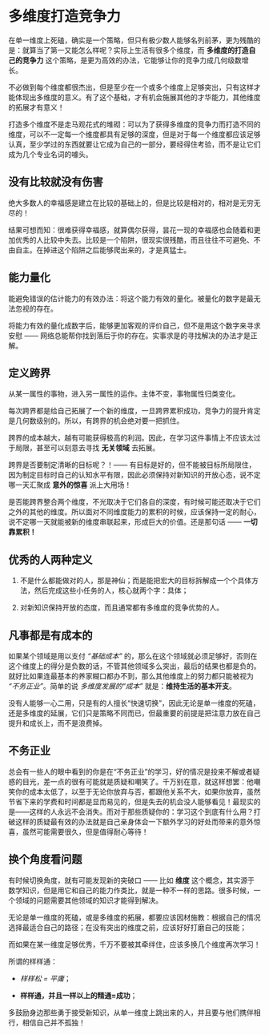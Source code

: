 # 多维度打造竞争力
在单一维度上死磕，确实是一个策略，但只有极少数人能够名列前茅，更为残酷的是：就算当了第一又能怎么样呢？实际上生活有很多个维度，而 **多维度的打造自己的竞争力** 这个策略，是更为高效的办法，它能够让你的竞争力成几何级数增长。

不必做到每个维度都很杰出，但是至少在一个或多个维度上足够突出，只有这样才能体现出多维度的意义。有了这个基础，才有机会施展其他的才华能力，其他维度的拓展才有意义！

打造多个维度不是走马观花式的堆砌：可以为了获得多维度的竞争力而打造不同的维度，可以不一定每一个维度都具有足够的深度，但是对于每一个维度都应该足够认真，至少学过的东西就要让它成为自己的一部分，要经得住考验，而不是让它们成为几个专业名词的噱头。

## 没有比较就没有伤害
绝大多数人的幸福感是建立在比较的基础上的，但是比较是相对的，相对是无穷无尽的！

结果可想而知：很难获得幸福感，就算偶尔获得，昙花一现的幸福感也会随着和更加优秀的人比较中失去。比较是一个陷阱，很现实很残酷，而且往往不可避免、不由自主。在掉进这个陷阱之后能够爬出来的，才是真猛士。

## 能力量化
能避免错误的估计能力的有效办法：将这个能力有效的量化。被量化的数字是最无法忽视的存在。

将能力有效的量化成数字后，能够更加客观的评价自己，但不是用这个数字来寻求安慰 —— 网络总能帮你找到落后于你的存在。实事求是的寻找解决的办法才是正解。

## 定义跨界
从某一属性的事物，进入另一属性的运作。主体不变，事物属性归类变化。

每次跨界都是给自己拓展了一个新的维度，一旦跨界累积成功，竞争力的提升肯定是几何数级别的。所以，有跨界的机会绝对要一把抓住。

跨界的成本越大，越有可能获得极高的利润。因此，在学习这件事情上不应该太过于局限，甚至可以刻意去寻找 **无关领域** 去拓展。

跨界是否要制定清晰的目标呢？！—— 有目标是好的，但不能被目标所局限住，因为制定目标时自己的认知水平有限，因此必须保持对新知识的开放心态，说不定哪一天汇聚成 **意外的惊喜** 派上大用场！

是否能跨界整合两个维度，不光取决于它们各自的深度，有时候可能还取决于它们之外的其他的维度。所以面对不同维度能力的累积的时候，应该保持一定的耐心，说不定哪一天就能被新的维度串联起来，形成巨大的价值。还是那句话 —— **一切靠累积！**

## 优秀的人两种定义
1. 不是什么都能做对的人，那是神仙；而是能把宏大的目标拆解成一个个具体方法，然后完成这些小任务的人，核心就两个字：具体；

2. 对新知识保持开放的态度，而且通常都有多维度的竞争优势的人。


## 凡事都是有成本的
如果某个领域是用以支付 *“基础成本”* 的，那么在这个领域就必须足够好，否则在这个维度上的得分是负数的话，不管其他领域多么突出，最后的结果也都是负的。就好比如果连最基本的养家糊口都办不到，那么其他维度上的努力都只能被视为 *“不务正业”*。简单的说 *多维度发展的“成本”* 就是：**维持生活的基本开支**。

没有人能够一心二用，只是有的人擅长“快速切换”，因此无论是单一维度的死磕，还是多维度的延展，它们只是策略不同而已，但最重要的前提是把注意力放在自己提升和成长上，而不是浪费掉。

## 不务正业
总会有一些人的眼中看到的你是在“不务正业”的学习，好的情况是投来不解或者疑惑的目光，差一点的很有可能就是质疑和嘲笑了。千万别在意，就这样想罢：他嘲笑你的成本太低了，以至于无论你放弃与否，都跟他关系不大，如果你放弃，虽然节省下来的学费和时间都是显而易见的，但是失去的机会没人能够看见！最现实的是——这样的人永远不会消失。而对于那些质疑你的：学习这个到底有什么用？打破这样的质疑最有效的办法就是自己亲身体会一下额外学习的好处而带来的意外惊喜，虽然可能需要很久，但是值得耐心等待！

## 换个角度看问题
有时候切换角度，就有可能发现新的突破口 —— 比如 **维度** 这个概念，其实源于数学知识，但是用它和自己的能力作类比，就是一种不一样的思路。很多时候，一个领域的问题需要其他领域的知识才能得到解决。

无论是单一维度的死磕，或是多维度的拓展，都要应该因材施教：根据自己的情况选择最适合自己的路径；在没有突出的维度之前，应该好好打磨自己的技能；

而如果在某一维度足够优秀，千万不要被其牵绊住，应该多换几个维度再次学习！

所谓的样样通：
- *样样松 = 平庸*；

- **样样通，并且一样以上的精通=成功**；

多鼓励身边那些勇于接受新知识，从单一维度上跳出来的人，并且要与他们携伴相行，相信自己并不孤独！